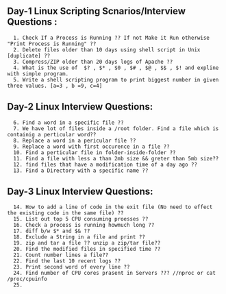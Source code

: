 Day-1 Linux Scripting Scnarios/Interview Questions :
----------------------------------------------

      1. Check If a Process is Running ?? If not Make it Run otherwise "Print Process is Running" ??
      2. Delete files older than 10 days using shell script in Unix [duplicate] ??
      3. Compress/ZIP older than 20 days logs of Apache ??
      4. What is the use of  $? , $* , $0 , $# , $@ , $$ , $! and expline with simple program.
      5. Write a shell scripting program to print biggest number in given three values. [a=3 , b =9, c=4]


Day-2 Linux Interview Questions:
---------------------------------

      6. Find a word in a specific file ??
      7. We have lot of files inside a /root folder. Find a file which is containig a perticular word??
      8. Replace a word in a pericular file ??
      9. Replace a word with first occurence in a file ??
      10. Find a perticular file in folder-inside-folder ??
      11. Find a file with less a than 2mb size && greter than 5mb size??
      12. find files that have a modification time of a day ago ??
      13. Find a Directory with a specific name ??

Day-3 Linux Interview Questions:
----------------------------------

      14. How to add a line of code in the exit file (No need to effect the existing code in the same file) ?? 
      15. List out top 5 CPU consuming proesses ??
      16. Check a process is running howmuch long ??
      17. diff b/w $* and $& ??
      18. Exclude a String in a file and print ??
      19. zip and tar a file ?? unzip a zip/tar file??
      20. Find the modified files in specified time ??
      21. Count number lines a file??
      22. Find the last 10 recent logs ??
      23. Print second word of every line ??
      24. Find number of CPU cores prasent in Servers ??? //nproc or cat /proc/cpuinfo
      25. 

